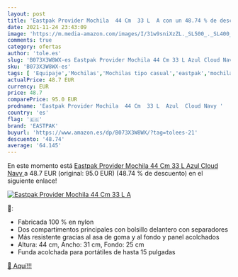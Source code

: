 ```yaml
---
layout: post
title: 'Eastpak Provider Mochila  44 Cm  33 L  A con un 48.74 % de descuento'
date: 2021-11-24 23:43:09
image: 'https://m.media-amazon.com/images/I/31w9sniXzZL._SL500_._SL400_.jpg'
comments: true
category: ofertas
author: 'tole.es'
slug: 'B073X3W8WX-es Eastpak Provider Mochila 44 Cm 33 L Azul Cloud Navy'
sku: 'B073X3W8WX-es'
tags: [ 'Equipaje','Mochilas','Mochilas tipo casual','eastpak','mochila', ]
actualPrice: 48.7 EUR
currency: EUR
price: 48.7
comparePrice: 95.0 EUR
prodname: 'Eastpak Provider Mochila  44 Cm  33 L  Azul  Cloud Navy '
country: 'es'
flag: '🇪🇸'
brand: 'EASTPAK'
buyurl: 'https://www.amazon.es/dp/B073X3W8WX/?tag=tolees-21'
descuento: '48.74'
average: '64.145'
---
```


En este momento está [Eastpak Provider Mochila  44 Cm  33 L  Azul  Cloud Navy ](https://www.amazon.es/dp/B073X3W8WX/?tag=tolees-21) a 48.7 EUR (original: 95.0 EUR) (48.74 %  de descuento) en el siguiente enlace!

[![Eastpak Provider Mochila  44 Cm  33 L  A](https://m.media-amazon.com/images/I/31w9sniXzZL._SL500_._SL400_.jpg)](https://www.amazon.es/dp/B073X3W8WX/?tag=tolees-21)

🔎:

- Fabricada 100 % en nylon
- Dos compartimentos principales con bolsillo delantero con separadores
- Más resistente gracias al asa de goma y al fondo y panel acolchados
- Altura: 44 cm, Ancho: 31 cm, Fondo: 25 cm
- Funda acolchada para portátiles de hasta 15 pulgadas

[🛒 Aquí!!!](https://www.amazon.es/dp/B073X3W8WX/?tag=tolees-21)
